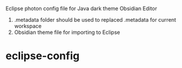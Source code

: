 Eclipse photon config file for Java dark theme Obsidian Editor
1. .metadata folder should be used to replaced .metadata for current workspace
2. Obsidian theme file for importing to Eclipse

# eclipse-config
